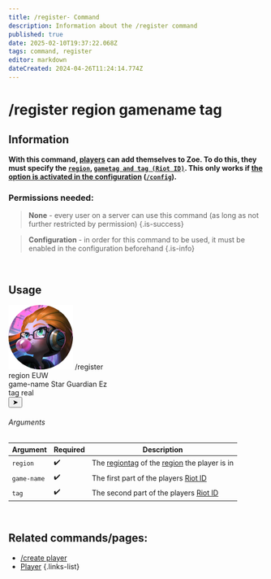 ```yaml
---
title: /register- Command
description: Information about the /register command
published: true
date: 2025-02-10T19:37:22.068Z
tags: command, register
editor: markdown
dateCreated: 2024-04-26T11:24:14.774Z
---
```


# /register region gamename tag
## Information
**With this command, [players](/en/terms/player) can add themselves to Zoe. To do this, they must specify the [`region`](/en/terms/region), [`gametag and tag (Riot ID)`](/en/terms/riotid). This only works if [the option is activated in the configuration](/en/Zoe-Configuration/Usermanagment/Register) ([`/config`](/en/commands/administrative/config)).**
<br>

### Permissions needed:
>**None** - every user on a server can use this command (as long as not further restricted by permission) {.is-success}

>**Configuration** - in order for this command to be used, it must be enabled in the configuration beforehand {.is-info}

<br>

## Usage
<div class="discord-preview">
    <div class="dcp-chatbar">
        <img src="/zoe_logo.png" class="dcp-avatar">
        <span class="dcp-command">/register</span>
        <div class="dcp-args">
            <div class="dcp-arg">
                <span class="dcp-arg-label">region</span>
                <span class="dcp-arg-value">EUW</span>
            </div>
            <div class="dcp-arg">
                <span class="dcp-arg-label">game-name</span>
                <span class="dcp-arg-value">Star Guardian Ez</span>
            </div>
            <div class="dcp-arg">
                <span class="dcp-arg-label">tag</span>
                <span class="dcp-arg-value">real</span>
            </div>
        </div>
        <button class="dcp-send-btn">&#10148;</button> 
    </div>
</div>

###### Arguments
| Argument | Required | Description |
|----------|----------|-------------|
| `region` | :heavy_check_mark: | The  [regiontag](/en/terms/region) of the [region](/en/terms/region) the player is in |
| `game-name` | :heavy_check_mark: | The first part of the players [Riot ID](/en/terms/riotid) |
| `tag` | :heavy_check_mark: | The second part of the players [Riot ID](/en/terms/riotid) |
<br>
 
## Related commands/pages:
-   [/create player](/en/commands/player/create)
-   [Player](/en/terms/player)
{.links-list}